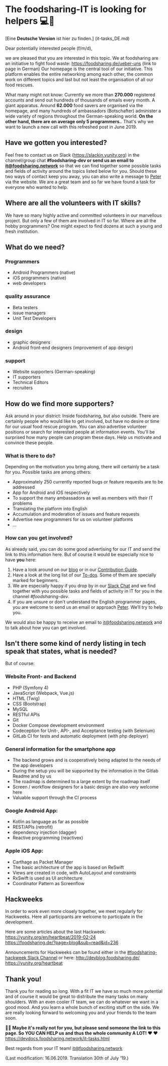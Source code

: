 # The foodsharing-IT is looking for helpers 💻🔧
[Eine **Deutsche Version** ist hier zu finden.] (it-tasks_DE.md)

Dear potentially interested people (f/m/d),

we are pleased that you are interested in this topic. We at foodsharing are an initiative to fight food waste: https://foodsharing.de/ueber-uns (link to page in German)
Our homepage is the central tool of our initiative. This platform enables the entire networking among each other, the common work on different topics and last but not least the organisation of all our food rescues.

What many might not know: Currently we more than **270.000** registered accounts and send out hundreds of thousands of emails every month. A giant apparatus. Around **62.000** food savers are organised via the homepage, and many hundreds of ambassadors (Botschafter) administer a wide variety of regions throughout the German-speaking world.
**On the other hand, there are on average only 5 programmers.**. That's why we want to launch a new call with this refreshed post in June 2019.

## Have we gotten you interested?
Feel free to contact us on Slack (https://slackin.yunity.org) in the channel/group chat **#foodsharing-dev or send us an email to [it@foodsharing.network](mailto:it@foodsharing.network)** so that we can find together some possible tasks and fields of activity around the topics listed below for you. Should these two ways of contact keep you away, you can also write a message to [Peter](https://foodsharing.de/profile/116481 "Peter's profile") via the website. We are a great team and so far we have found a task for everyone who wanted to help.

## Where are all the volunteers with IT skills?

We have so many highly active and committed volunteers in our marvellous project. But only a few of them are involved in IT so far. Where are all the hobby programmers? One might expect to find dozens at such a young and fresh institution.

## What do we need?

### Programmers
- Android Programmers (native)
- iOS programmers (native)
- web developers

### quality assurance
- Beta testers
- issue managers
- Unit Test Developers

### design
- graphic designers
- Android front-end designers (improvement of app design)

### support
- Website supporters (German-speaking)
- IT supporters
- Technical Editors
- recruiters


## How do we find more supporters?

Ask around in your district: Inside foodsharing, but also outside. There are certainly people who would like to get involved, but have no desire or time for our usual food rescue program. You can also advertise volunteer positions or search for interested people at information events. You'll be surprised how many people can program these days. Help us motivate and convince these people.

### What is there to do?

Depending on the motivation you bring along, there will certainly be a task for you. Possible tasks are among others:

- Approximately 250 currently reported bugs or feature requests are to be addressed
- App for Android and iOS respectively
- To support the many ambassadors as well as members with their IT problems
- Translating the platform into English
- Accumulation and moderation of issues and feature requests
- Advertise new programmers for us on volunteer platforms
- ...

### How can you get involved?

As already said, you can do some good advertising for our IT and send the link to this information here. But of course it would be especially nice to have **you** here:
1. Have a look around on our [blog](https://devblog.foodsharing.de "foodsharing developer's blog") or in our [Contribution Guide](https://devdocs.foodsharing.network/contributing.html "foodsharing contributer's guide").
2. Have a look at the long list of our [To-dos](https://gitlab.com/foodsharing-dev/foodsharing/issues "foodsharing issues on GitLab"). Some of them are specially marked for beginners.
3. We are especially happy if you drop by in our [Slack Chat](https://slackin.yunity.org "programmer's chat") and we find together with you possible tasks and fields of activity in IT for you in the channel *#foodsharing-dev*.
4. If you are unsure or don't understand the English programmer pages, you are welcome to send us an email or approach [Peter](https://foodsharing.de/profile/116481 "Peter's profile"). We’ll try to help you. 

We would also be happy to receive an email to [it@foodsharing.network](mailto:it@foodsharing.network) and to talk about how you can get involved.


## Isn't there some kind of nerdy listing in tech speak that states, what is needed?
But of course:

### Website Front- and Backend
- PHP (Symfony 4)
- JavaScript (Webpack, Vue.js)
- HTML (Twig)
- CSS (Bootstrap)
- MySQL
- RESTful APIs
- Git
- Docker Compose development environment
- Codeception for Unit-, API-, and Acceptance testing (with Selenium)
- GitLab CI for tests and automatic deployment (with php deployer)

### General information for the smartphone app
- The backend grows and is cooperatively being adapted to the needs of the app developers
- During the setup you will be supported by the information in the Gitlab Readme and by us 
- The roadmap is determined to a large extent by the roadmap itself
- Screen / workflow designers for a basic design are also very welcome here
- Valuable support through the CI process

### Google Android App:
- Kotlin as language as far as possible
- REST/APIs (retrofit)
- dependency injection (dagger)
- Reactive programming (reactivex)


### Apple iOS App:
- Carthage as Packet Manager
- The basic architecture of the app is based on ReSwift
- Views are created in code, with AutoLayout and constraints
- RxSwift is used as UI architecture
- Coordinator Pattern as Screenflow

## Hackweeks
In order to work even more closely together, we meet regularly for Hackweeks. Here all participants are welcome to participate in the development.

Here are some articles about the last Hackweek:
https://yunity.org/en/heartbeat/2019-02-24   
https://foodsharing.de/?page=blog&sub=read&id=236

Announcements for Hackweeks can be found either in the [#foodsharing-hackweek Slack Channel](https://slackin.yunity.org "Slack Channel") or here:
http://devblog.foodsharing.de/  
https://yunity.org/heartbeat

## Thank you! 

Thank you for reading so long. With a fit IT we have so much more potential and of course it would be great to distribute the many tasks on many shoulders. With an even cooler IT team, we can do whatever we want in a good mood. And you learn a whole bunch of exciting stuff on the side. We are really looking forward to welcoming you and your friends to the team soon.

📣📣 **Maybe it's really not for you, but please send someone the link to this page. So YOU CAN HELP us and thus the whole community A LOT! ❤️ ❤️**   
https://devdocs.foodsharing.network/it-tasks.html  

Best regards from your IT team!
[it@foodsharing.network](mailto:it@foodsharing.network)

(Last modification: 16.06.2019. Translation 30th of July ‘19.)